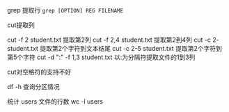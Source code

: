 grep 提取行
`grep [OPTION] REG FILENAME`

cut提取列

cut -f 2 student.txt
提取第2列
cut -f 2,4 student.txt
提取第2到4列
cut -c 2- student.txt
提取第2个字符到文本结尾
cut -c 2-5 student.txt
提取第2个字符到第5个字符
cut -d ":" -f 1,3 student.txt
以:为分隔符提取文件的1到3列

cut对空格符的支持不好

df -h 查询分区情况

统计 users 文件的行数
wc -l users

